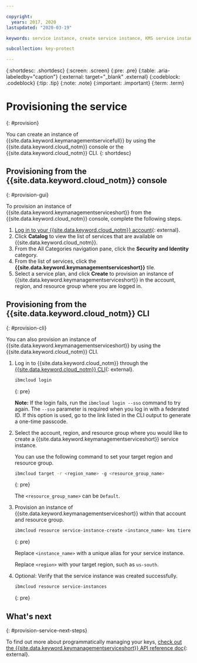```yaml
---

copyright:
  years: 2017, 2020
lastupdated: "2020-03-19"

keywords: service instance, create service instance, KMS service instance, Key Protect service instance

subcollection: key-protect

---
```


{:shortdesc: .shortdesc}
{:screen: .screen}
{:pre: .pre}
{:table: .aria-labeledby="caption"}
{:external: target="_blank" .external}
{:codeblock: .codeblock}
{:tip: .tip}
{:note: .note}
{:important: .important}
{:term: .term}

# Provisioning the service
{: #provision}

You can create an instance of {{site.data.keyword.keymanagementservicefull}} by
using the {{site.data.keyword.cloud_notm}} console or the
{{site.data.keyword.cloud_notm}} CLI.
{: shortdesc}

## Provisioning from the {{site.data.keyword.cloud_notm}} console
{: #provision-gui}

To provision an instance of {{site.data.keyword.keymanagementserviceshort}} from
the {{site.data.keyword.cloud_notm}} console, complete the following steps.

1. [Log in to your {{site.data.keyword.cloud_notm}} account](https://{DomainName}){: external}.
2. Click **Catalog** to view the list of services that are available on
{{site.data.keyword.cloud_notm}}.
3. From the All Categories navigation pane, click the **Security and Identity**
category.
4. From the list of services, click the
**{{site.data.keyword.keymanagementserviceshort}}** tile.
5. Select a service plan, and click **Create** to provision an instance of
{{site.data.keyword.keymanagementserviceshort}} in the account, region, and
resource group where you are logged in.

## Provisioning from the {{site.data.keyword.cloud_notm}} CLI
{: #provision-cli}

You can also provision an instance of
{{site.data.keyword.keymanagementserviceshort}} by using the
{{site.data.keyword.cloud_notm}} CLI.

1. Log in to {{site.data.keyword.cloud_notm}} through the
[{{site.data.keyword.cloud_notm}} CLI](/docs/cli?topic=cli-getting-started){: external}.

    ```sh
    ibmcloud login
    ```
    {: pre}

    **Note:** If the login fails, run the `ibmcloud login --sso` command to try
    again. The `--sso` parameter is required when you log in with a federated ID.
    If this option is used, go to the link listed in the CLI output to generate
    a one-time passcode.

2. Select the account, region, and resource group where you would like to create
a {{site.data.keyword.keymanagementserviceshort}} service instance.

    You can use the following command to set your target region and resource
    group.

    ```sh
    ibmcloud target -r <region_name> -g <resource_group_name>
    ```
    {: pre}

    The `<resource_group_name>` can be `Default`.

3. Provision an instance of {{site.data.keyword.keymanagementserviceshort}}
within that account and resource group.

    ```sh
    ibmcloud resource service-instance-create <instance_name> kms tiered-pricing <region>
    ```
    {: pre}

    Replace `<instance_name>` with a unique alias for your service instance.

    Replace `<region>` with your target region, such as `us-south`.

4. Optional: Verify that the service instance was created successfully.

    ```sh
    ibmcloud resource service-instances
    ```
    {: pre}

## What's next
{: #provision-service-next-steps}

To find out more about programmatically managing your keys,
[check out the {{site.data.keyword.keymanagementserviceshort}} API reference doc](/apidocs/key-protect){: external}.

